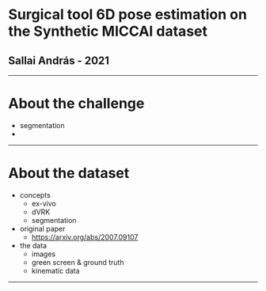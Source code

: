 # Surgical tool 6D pose estimation on the Synthetic MICCAI dataset

## Sallai András - 2021

---

# About the challenge
- segmentation
- 

---

# About the dataset
- concepts
    - ex-vivo
    - dVRK
    - segmentation
- original paper
    - https://arxiv.org/abs/2007.09107
- the data
    - images
    - green screen & ground truth
    - kinematic data

---
